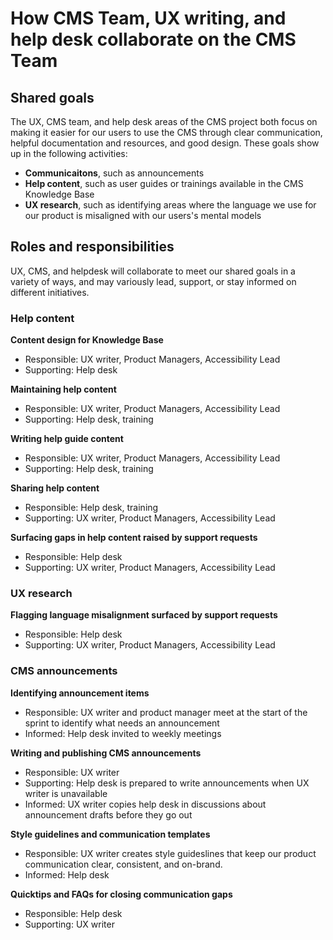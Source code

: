 # How CMS Team, UX writing, and help desk collaborate on the CMS Team

## Shared goals
The UX, CMS team, and help desk areas of the CMS project both focus on making it easier for our users to use the CMS through clear communication, helpful documentation and resources, and good design. 
These goals show up in the following activities:
- **Communicaitons**, such as announcements 
- **Help content**, such as user guides or trainings available in the CMS Knowledge Base
- **UX research**, such as identifying areas where the language we use for our product is misaligned with our users's mental models

## Roles and responsibilities
UX, CMS, and helpdesk will collaborate to meet our shared goals in a variety of ways, and may variously lead, support, or stay informed on different initiatives.

### Help content

**Content design for Knowledge Base**
- Responsible: UX writer, Product Managers, Accessibility Lead
- Supporting: Help desk

**Maintaining help content**
- Responsible: UX writer, Product Managers, Accessibility Lead
- Supporting: Help desk, training

**Writing help guide content**
- Responsible: UX writer, Product Managers, Accessibility Lead
- Supporting: Help desk, training

**Sharing help content**
- Responsible: Help desk, training
- Supporting: UX writer, Product Managers, Accessibility Lead

**Surfacing gaps in help content raised by support requests**
- Responsible: Help desk
- Supporting: UX writer, Product Managers, Accessibility Lead

### UX research

**Flagging language misalignment surfaced by support requests**
- Responsible: Help desk
- Supporting: UX writer, Product Managers, Accessibility Lead

### CMS announcements

**Identifying announcement items**
- Responsible: UX writer and product manager meet at the start of the sprint to identify what needs an announcement
- Informed: Help desk invited to weekly meetings

**Writing and publishing CMS announcements**
- Responsible: UX writer
- Supporting: Help desk is prepared to write announcements when UX writer is unavailable
- Informed: UX writer copies help desk in discussions about announcement drafts before they go out

**Style guidelines and communication templates**
- Responsible: UX writer creates style guideslines that keep our product communication clear, consistent, and on-brand.
- Informed: Help desk 

**Quicktips and FAQs for closing communication gaps**
- Responsible: Help desk
- Supporting: UX writer


